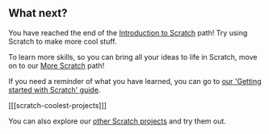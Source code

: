 ## What next?

You have reached the end of the [Introduction to Scratch](https://projects.raspberrypi.org/en/pathways/scratch-intro) path! Try using Scratch to make more cool stuff. 

To learn more skills, so you can bring all your ideas to life in Scratch, move on to our [More Scratch](https://projects.raspberrypi.org/en/pathways/more-scratch) path! 

If you need a reminder of what you have learned, you can go to [our 'Getting started with Scratch' guide](https://projects.raspberrypi.org/en/projects/getting-started-scratch).

[[[scratch-coolest-projects]]]

You can also explore our [other Scratch projects](https://projects.raspberrypi.org/en/projects?software%5B%5D=scratch&curriculum%5B%5D=%201) and try them out.

